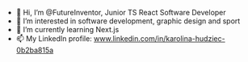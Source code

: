 - 👋 Hi, I’m @FutureInventor, Junior TS React Software Developer 
- 👀 I’m interested in software development, graphic design and sport
- 🌱 I’m currently learning Next.js
- 📫 My LinkedIn profile: www.linkedin.com/in/karolina-hudziec-0b2ba815a

<!---
FutureInventor/FutureInventor is a ✨ special ✨ repository because its `README.md` (this file) appears on your GitHub profile.
You can click the Preview link to take a look at your changes.
--->
